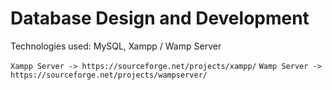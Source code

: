 # Database Design and Development

Technologies used: MySQL, Xampp / Wamp Server

`` Xampp Server -> https://sourceforge.net/projects/xampp/ ``
`` Wamp Server -> https://sourceforge.net/projects/wampserver/ ``